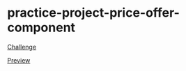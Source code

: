 # practice-project-price-offer-component
 
[Challenge](https://www.frontendmentor.io/challenges/single-price-grid-component-5ce41129d0ff452fec5abbbc)

[Preview](https://webbees-development.github.io/practice-project-price-offer-component/)
